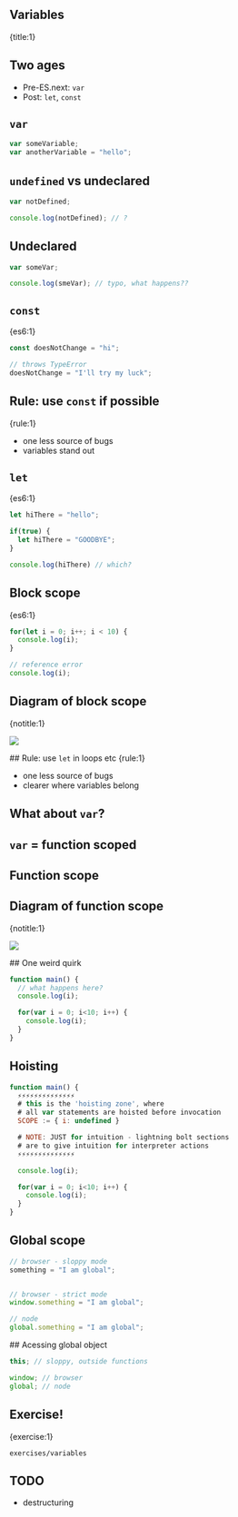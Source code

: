 ## Variables
{title:1}

## Two ages

- Pre-ES.next: `var`
- Post: `let`, `const`

## `var`

```javascript
var someVariable;
var anotherVariable = "hello";
```

## `undefined` vs undeclared

```javascript
var notDefined;

console.log(notDefined); // ?
```

## Undeclared

```javascript
var someVar;

console.log(smeVar); // typo, what happens??
```

## `const`
{es6:1}

```javascript
const doesNotChange = "hi";

// throws TypeError
doesNotChange = "I'll try my luck";
```

## Rule: use `const` if possible
{rule:1}

- one less source of bugs
- variables stand out

## `let`
{es6:1}

```javascript
let hiThere = "hello";

if(true) {
  let hiThere = "GOODBYE";
}

console.log(hiThere) // which?
```

## Block scope
{es6:1}

```javascript
for(let i = 0; i++; i < 10) {
  console.log(i);
}

// reference error
console.log(i);
```

## Diagram of block scope
{notitle:1}

<img src="media/block-scopes.png">

## Rule: use `let` in loops etc 
{rule:1}

- one less source of bugs
- clearer where variables belong

## What about `var`?

## `var` = function scoped

## Function scope

## Diagram of function scope
{notitle:1}

<img src="media/function-scopes.png">

## One weird quirk


```javascript
function main() {
  // what happens here?
  console.log(i);

  for(var i = 0; i<10; i++) {
    console.log(i);
  }
}
```

## Hoisting

```javascript
function main() {
  ⚡️⚡️⚡️⚡️⚡️⚡️⚡️⚡️⚡️⚡️⚡️⚡️⚡️⚡️
  # this is the 'hoisting zone', where 
  # all var statements are hoisted before invocation
  SCOPE := { i: undefined }

  # NOTE: JUST for intuition - lightning bolt sections
  # are to give intuition for interpreter actions
  ⚡️⚡️⚡️⚡️⚡️⚡️⚡️⚡️⚡️⚡️⚡️⚡️⚡️⚡️

  console.log(i);

  for(var i = 0; i<10; i++) {
    console.log(i);
  }
}
```

## Global scope

```javascript
// browser - sloppy mode
something = "I am global";


// browser - strict mode
window.something = "I am global";

// node
global.something = "I am global";
```

## Acessing global object

```javascript
this; // sloppy, outside functions

window; // browser
global; // node
```

## Exercise!
{exercise:1}

    exercises/variables

## TODO

- destructuring

<!-- TODO exercises/destructuring  
1 on array
1 on advanced - multi-layered
-->




